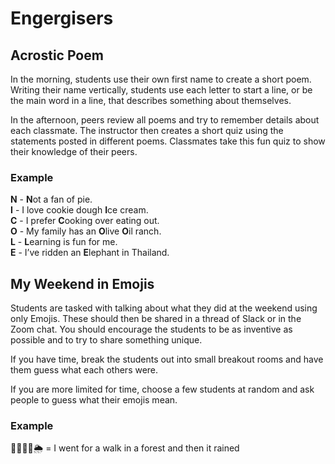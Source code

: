 # Engergisers

## Acrostic Poem

In the morning, students use their own first name to create a short poem. Writing their name vertically, students use each letter to start a line, or be the main word in a line, that describes something about themselves. 

In the afternoon, peers review all poems and try to remember details about each classmate. The instructor then creates a short quiz using the statements posted in different poems. Classmates take this fun quiz to show their knowledge of their peers.

### Example

**N** - **N**ot a fan of pie.  
**I** - I love cookie dough **I**ce cream.  
**C** - I prefer **C**ooking over eating out.  
**O** - My family has an **O**live **O**il ranch.  
**L** - **L**earning is fun for me.  
**E** - I’ve ridden an **E**lephant in Thailand.

## My Weekend in Emojis

Students are tasked with talking about what they did at the weekend using only Emojis. These should then be shared in a thread of Slack or in the Zoom chat. You should encourage the students to be as inventive as possible and to try to share something unique.

If you have time, break the students out into small breakout rooms and have them guess what each others were.

If you are more limited for time, choose a few students at random and ask people to guess what their emojis mean. 

### Example

🚶‍♂️🌲🌲🌦 = I went for a walk in a forest and then it rained

